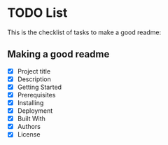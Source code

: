 # TODO List

This is the checklist of tasks to make a good readme:

## Making a good readme

- [X] Project title
- [X] Description
- [X] Getting Started
- [X] Prerequisites
- [X] Installing
- [X] Deployment
- [X] Built With
- [X] Authors
- [X] License
